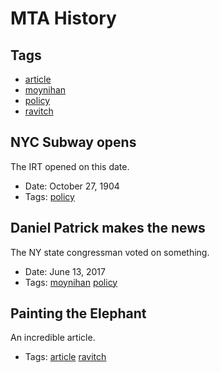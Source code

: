 # MTA History
## Tags
- [article](tags/article.md)
- [moynihan](tags/moynihan.md)
- [policy](tags/policy.md)
- [ravitch](tags/ravitch.md)
## NYC Subway opens

The IRT opened on this date.
- Date: October 27, 1904
- Tags: [policy](tags/policy.md)
## Daniel Patrick makes the news

The NY state congressman voted on something.
- Date: June 13, 2017
- Tags: [moynihan](tags/moynihan.md) [policy](tags/policy.md)
## Painting the Elephant

An incredible article.
- Tags: [article](tags/article.md) [ravitch](tags/ravitch.md)
